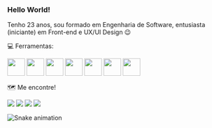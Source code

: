 ### Hello World!

Tenho 23 anos, sou formado em Engenharia de Software, entusiasta (iniciante) em Front-end e UX/UI Design :wink:



:computer: Ferramentas:

<code><img src="https://cdn.jsdelivr.net/gh/devicons/devicon/icons/html5/html5-original.svg" width="40" height="40" /></code>
<code><img src="https://cdn.jsdelivr.net/gh/devicons/devicon/icons/css3/css3-original.svg" width="40" height="40" /></code>
<code><img src="https://cdn.jsdelivr.net/gh/devicons/devicon/icons/sass/sass-original.svg" width="40" height="40" /></code>
<code><img src="https://cdn.jsdelivr.net/gh/devicons/devicon/icons/javascript/javascript-original.svg" width="40" height="40" /></code>
<code><img src="https://cdn.jsdelivr.net/gh/devicons/devicon/icons/bootstrap/bootstrap-original.svg" width="40" height="40" /></code>
<code><img src="https://cdn.jsdelivr.net/gh/devicons/devicon/icons/mysql/mysql-original.svg" width="40" height="40" /></code>
<code><img src="https://cdn.jsdelivr.net/gh/devicons/devicon/icons/php/php-original.svg" width="40" height="40" /></code>

:world_map: Me encontre!

<a href="https://www.linkedin.com/in/weslleyeduardo" target="_blank"><img src="https://img.shields.io/badge/-LinkedIn-%230077B5?style=for-the-badge&logo=linkedin&logoColor=white" target="_blank"></a>
<a href="mailto:dev.wfeduardo@gmail.com"><img src="https://img.shields.io/badge/Gmail-D14836?style=for-the-badge&logo=gmail&logoColor=white" target="_blank"></a>
<a href="www.instagram.com/wesfillipe"><img src="https://img.shields.io/badge/-Instagram-%23E4405F?style=for-the-badge&logo=instagram&logoColor=white" target="_blank"></a>
<a href="https://www.facebook.com/weslleyfillipee" target="_blank"><img src="https://img.shields.io/badge/Facebook-1877F2?style=for-the-badge&logo=facebook&logoColor=white" target="_blank"></a>  






![Snake animation](https://github.com/wesed/wesed/blob/output/github-contribution-grid-snake.svg)


<!-- reativar isso qd tiver daados pra mostrar
<div align="center">
  <div style="display: flex; align-items: flex-start;">
    <img src="https://github-readme-stats.vercel.app/api/top-langs/?username=wesed&layout=compact&langs_count=7&theme=dracula"/>
    <img src="https://github-readme-stats.vercel.app/api?username=wesed&show_icons=true&theme=dracula&include_all_commits=true&count_private=true"/>
  </div>
</div>  -->


<!--
**Wesed/Wesed** is a ✨ _special_ ✨ repository because its `README.md` (this file) appears on your GitHub profile.

Here are some ideas to get you started:

- 🔭 I’m currently working on ...
- 🌱 I’m currently learning ...
- 👯 I’m looking to collaborate on ...
- 🤔 I’m looking for help with ...
- 💬 Ask me about ...
- 📫 How to reach me: ...
- 😄 Pronouns: ...
- ⚡ Fun fact: ...
-->
